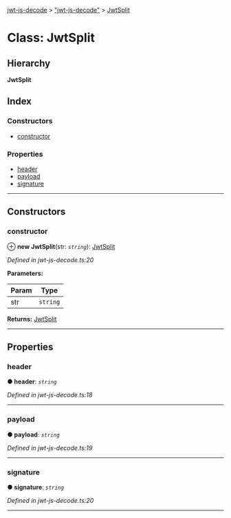 [jwt-js-decode](../README.md) > ["jwt-js-decode"](../modules/_jwt_js_decode_.md) > [JwtSplit](../classes/_jwt_js_decode_.jwtsplit.md)

# Class: JwtSplit

## Hierarchy

**JwtSplit**

## Index

### Constructors

* [constructor](_jwt_js_decode_.jwtsplit.md#constructor)

### Properties

* [header](_jwt_js_decode_.jwtsplit.md#header)
* [payload](_jwt_js_decode_.jwtsplit.md#payload)
* [signature](_jwt_js_decode_.jwtsplit.md#signature)

---

## Constructors

<a id="constructor"></a>

###  constructor

⊕ **new JwtSplit**(str: *`string`*): [JwtSplit](_jwt_js_decode_.jwtsplit.md)

*Defined in jwt-js-decode.ts:20*

**Parameters:**

| Param | Type |
| ------ | ------ |
| str | `string` |

**Returns:** [JwtSplit](_jwt_js_decode_.jwtsplit.md)

___

## Properties

<a id="header"></a>

###  header

**● header**: *`string`*

*Defined in jwt-js-decode.ts:18*

___
<a id="payload"></a>

###  payload

**● payload**: *`string`*

*Defined in jwt-js-decode.ts:19*

___
<a id="signature"></a>

###  signature

**● signature**: *`string`*

*Defined in jwt-js-decode.ts:20*

___

